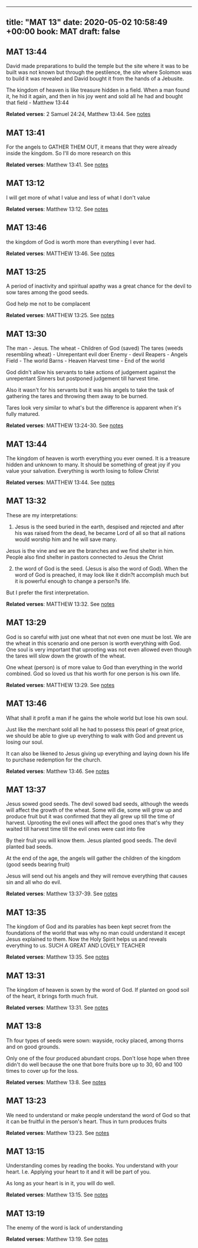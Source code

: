 
---
title: "MAT 13"
date: 2020-05-02 10:58:49 +00:00
book: MAT
draft: false
---

## MAT 13:44

David made preparations to build the temple but the site where it was to be built was not known but through the pestilence, the site where Solomon was to build it was revealed and David bought it from the hands of a Jebusite.

The kingdom of heaven is like treasure hidden in a field. When a man found it, he hid it again, and then in his joy went and sold all he had and bought that field - Matthew 13:44

**Related verses**: 2 Samuel 24:24, Matthew 13:44. See [notes](https://my.bible.com/notes/3420548274280194926)


## MAT 13:41

For the angels to GATHER THEM OUT, it means that they were already inside the kingdom. So I'll do more research on this

**Related verses**: Matthew 13:41. See [notes](https://my.bible.com/notes/3420539310582784760)


## MAT 13:12

I will get more of what I value and less of what I don't value

**Related verses**: Matthew 13:12. See [notes](https://my.bible.com/notes/3295819315790209251)


## MAT 13:46

the kingdom of God is worth more than everything I ever had.

**Related verses**: MATTHEW 13:46. See [notes](https://my.bible.com/notes/3220380446689583838)


## MAT 13:25

A period of inactivity and spiritual apathy was a great chance for the devil to sow tares among the good seeds.

God help me not to be complacent

**Related verses**: MATTHEW 13:25. See [notes](https://my.bible.com/notes/3216011854460215495)


## MAT 13:30

The man - Jesus. 
The wheat - Children of God (saved) 
The tares (weeds resembling wheat) - Unrepentant evil doer
Enemy - devil
Reapers - Angels
Field - The world
Barns - Heaven
Harvest time - End of the world

God didn't allow his servants to take actions of judgement against the unrepentant Sinners but postponed judgement till harvest time.

Also it wasn't for his servants but it was his angels to take the task of gathering the tares and throwing them away to be burned.

Tares look very similar to what's but the difference is apparent when it's fully matured.

**Related verses**: MATTHEW 13:24-30. See [notes](https://my.bible.com/notes/3216007761457045621)


## MAT 13:44

The kingdom of heaven is worth everything you ever owned. It is a treasure hidden and unknown to many. It should be something of great joy if you value your salvation. Everything is worth losing to follow Christ

**Related verses**: MATTHEW 13:44. See [notes](https://my.bible.com/notes/2838518444906504761)


## MAT 13:32

These are my interpretations:

1) Jesus is the seed buried in the earth, despised and rejected and after his was raised from the dead, he became Lord of all so that all nations would worship him and he will save many.

Jesus is the vine and we are the branches and we find shelter in him. People also find shelter in pastors connected to Jesus the Christ 

2) the word of God is the seed. (Jesus is also the word of God). When the word of God is preached, it may look like it didn?t accomplish much but it is powerful enough to change a person?s life.

But I prefer the first interpretation.

**Related verses**: MATTHEW 13:32. See [notes](https://my.bible.com/notes/2834919250769732472)


## MAT 13:29

God is so careful with just one wheat that not even one must be lost. We are the wheat in this scenario and one person is worth everything with God. One soul is very important that uprooting was not even allowed even though the tares will slow down the growth of the wheat.

One wheat (person) is of more value to God than everything in the world combined. God so loved us that his worth for one person is his own life.

**Related verses**: MATTHEW 13:29. See [notes](https://my.bible.com/notes/2834913730394579796)


## MAT 13:46

What shall it profit a man if he gains the whole world but lose his own soul.

Just like the merchant sold all he had to possess this pearl of great price, we should be able to give up everything to walk with God and prevent us losing our soul.

It can also be likened to Jesus giving up everything and laying down his life to purchase redemption for the church.

**Related verses**: Matthew 13:46. See [notes](https://my.bible.com/notes/2511577516637675894)


## MAT 13:37

Jesus sowed good seeds. The devil sowed bad seeds, although the weeds will affect the growth of the wheat. Some will die, some will grow up and produce fruit but it was confirmed that they all grew up till the time of harvest. Uprooting the evil ones will affect the good ones that's why they waited till harvest time till the evil ones were cast into fire 

By their fruit you will know them. Jesus planted good seeds. The devil planted bad seeds.

At the end of the age, the angels will gather the children of the kingdom (good seeds bearing fruit)

Jesus will send out his angels and they will remove everything that causes sin and all who do evil.

**Related verses**: Matthew 13:37-39. See [notes](https://my.bible.com/notes/2509415361859543205)


## MAT 13:35

The kingdom of God and its parables has been kept secret from the foundations of the world that was why no man could understand it except Jesus explained to them. Now the Holy Spirit helps us and reveals everything to us. SUCH A GREAT AND LOVELY TEACHER

**Related verses**: Matthew 13:35. See [notes](https://my.bible.com/notes/2509405278266187909)


## MAT 13:31

The kingdom of heaven is sown by the word of God. If planted on good soil of the heart, it brings forth much fruit.

**Related verses**: Matthew 13:31. See [notes](https://my.bible.com/notes/2508690228312268828)


## MAT 13:8

Th four types of seeds were sown: wayside, rocky placed, among thorns and on good grounds.

Only one of the four produced abundant crops. Don't lose hope when three didn't do well because the one that bore fruits bore up to 30, 60 and 100 times to cover up for the loss.

**Related verses**: Matthew 13:8. See [notes](https://my.bible.com/notes/2508682149990490113)


## MAT 13:23

We need to understand or make people understand the word of God so that it can be fruitful in the person's heart. Thus in turn produces fruits

**Related verses**: Matthew 13:23. See [notes](https://my.bible.com/notes/2506515527271965609)


## MAT 13:15

Understanding comes by reading the books. You understand with your heart. I.e. Applying your heart to it and it will be part of you. 

As long as your heart is in it, you will do well.

**Related verses**: Matthew 13:15. See [notes](https://my.bible.com/notes/2506509673441256353)


## MAT 13:19

The enemy of the word is lack of understanding

**Related verses**: Matthew 13:19. See [notes](https://my.bible.com/notes/2457371362944868997)

